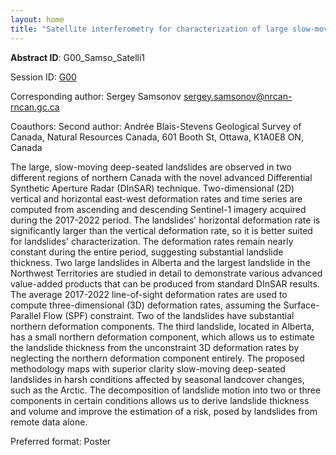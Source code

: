 ```yaml
---
layout: home
title: "Satellite interferometry for characterization of large slow-moving deep-seated landslides in northern Canada"
---
```



**Abstract ID**: G00_Samso_Satelli1

Session ID: [G00](.)

Corresponding author: Sergey Samsonov <a href="mailto:sergey.samsonov@nrcan-rncan.gc.ca">sergey.samsonov@nrcan-rncan.gc.ca</a>

Coauthors: Second author: 
 Andrée Blais-Stevens
 Geological Survey of Canada, Natural Resources Canada, 601 Booth St, Ottawa, K1A0E8 ON, Canada 

The large, slow-moving deep-seated landslides are observed in two different regions of northern Canada with the novel advanced Differential Synthetic Aperture Radar (DInSAR) technique. Two-dimensional (2D) vertical and horizontal east-west deformation rates and time series are computed from ascending and descending Sentinel-1 imagery acquired during the 2017-2022 period. The landslides' horizontal deformation rate is significantly larger than the vertical deformation rate, so it is better suited for landslides' characterization. The deformation rates remain nearly constant during the entire period, suggesting substantial landslide thickness. Two large landslides in Alberta and the largest landslide in the Northwest Territories are studied in detail to demonstrate various advanced value-added products that can be produced from standard DInSAR results. The average 2017-2022 line-of-sight deformation rates are used to compute three-dimensional (3D) deformation rates, assuming the Surface-Parallel Flow (SPF) constraint. Two of the landslides have substantial northern deformation components. The third landslide, located in Alberta, has a small northern deformation component, which allows us to estimate the landslide thickness from the unconstraint 3D deformation rates by neglecting the northern deformation component entirely. The proposed methodology maps with superior clarity slow-moving deep-seated landslides in harsh conditions affected by seasonal landcover changes, such as the Arctic. The decomposition of landslide motion into two or three components in certain conditions allows us to derive landslide thickness and volume and improve the estimation of a risk, posed by landslides from remote data alone.

Preferred format: Poster
